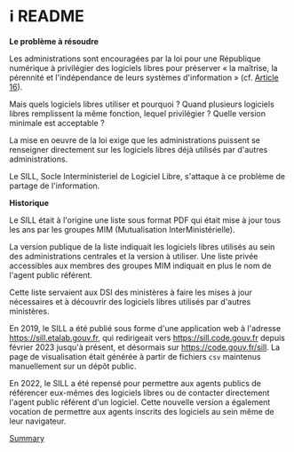 # ℹ README

**Le problème à résoudre**

Les administrations sont encouragées par la loi pour une République numérique à privilégier des logiciels libres pour préserver « la maîtrise, la pérennité et l'indépendance de leurs systèmes d'information » (cf. [Article 16](https://www.legifrance.gouv.fr/loda/article_lc/LEGIARTI000033205068)).

Mais quels logiciels libres utiliser et pourquoi ?  Quand plusieurs logiciels libres remplissent la même fonction, lequel privilégier ?  Quelle version minimale est acceptable ?

La mise en oeuvre de la loi exige que les administrations puissent se renseigner directement sur les logiciels libres déjà utilisés par d'autres administrations.

Le SILL, Socle Interministeriel de Logiciel Libre, s'attaque à ce problème de partage de l'information.

**Historique**

Le SILL était à l'origine une liste sous format PDF qui était mise à jour tous les ans par les groupes MIM (Mutualisation InterMinistérielle).

La version publique de la liste indiquait les logiciels libres utilisés au sein des administrations centrales et la version à utiliser.  Une liste privée accessibles aux membres des groupes MIM indiquait en plus le nom de l'agent public référent.

Cette liste servaient aux DSI des ministères à faire les mises à jour nécessaires et à découvrir des logiciels libres utilisés par d'autres ministères.

En 2019, le SILL a été publié sous forme d'une application web à l'adresse https://sill.etalab.gouv.fr, qui redirigeait vers https://sill.code.gouv.fr depuis février 2023 jusqu'à présent, et désormais sur https://code.gouv.fr/sill. La page de visualisation était générée à partir de fichiers `csv` maintenus manuellement sur un dépôt public.

En 2022, le SILL a été repensé pour permettre aux agents publics de référencer eux-mêmes des logiciels libres ou de contacter directement l'agent public référent d'un logiciel.  Cette nouvelle version a également vocation de permettre aux agents inscrits des logiciels au sein même de leur navigateur.

[Summary](_sidebar.md)
